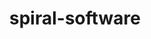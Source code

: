 ---
title: "spiral-software"
layout: cache
categories: [package, develop]
meta: {"compilers": ["gcc@11.4.0"], "num_specs": 28, "num_specs_by_stack": {"e4s-neoverse-v2": 14, "e4s-rocm-external": 13, "root": 28}, "oss": ["ubuntu22.04"], "platforms": ["linux"], "stacks": ["e4s-neoverse-v2", "e4s-rocm-external", "root"], "targets": ["neoverse_v2", "x86_64_v3"], "versions": ["8.5.1"]}
spec_details: [{"compiler": "gcc@11.4.0", "hash": "4fe3egrkn4hkd4i5o7exqf76ocsqthv5", "os": "ubuntu22.04", "platform": "linux", "size": "-", "stacks": ["e4s-rocm-external", "root"], "target": "x86_64_v3", "variants": ["build_system=cmake", "build_type=Release", "+fftx", "generator=make", "~hcol", "~ipo", "+jit", "+mpi", "+simt"], "versions": ["8.5.1"]}, {"compiler": "gcc@11.4.0", "hash": "67d3ugzucl2cdqrdnfkrvmtolfcpkbla", "os": "ubuntu22.04", "platform": "linux", "size": "-", "stacks": ["e4s-neoverse-v2", "root"], "target": "neoverse_v2", "variants": ["build_system=cmake", "build_type=Release", "+fftx", "generator=make", "~hcol", "~ipo", "+jit", "+mpi", "+simt"], "versions": ["8.5.1"]}, {"compiler": "gcc@11.4.0", "hash": "6zsr5q3cy4u7wo5evanxiiytbmr5znem", "os": "ubuntu22.04", "platform": "linux", "size": "-", "stacks": ["e4s-neoverse-v2", "root"], "target": "neoverse_v2", "variants": ["build_system=cmake", "build_type=Release", "+fftx", "generator=make", "~hcol", "~ipo", "+jit", "+mpi", "+simt"], "versions": ["8.5.1"]}, {"compiler": "gcc@11.4.0", "hash": "7ojoqy2lawmexdyarjvm4bqi5hullop3", "os": "ubuntu22.04", "platform": "linux", "size": "-", "stacks": ["e4s-rocm-external", "root"], "target": "x86_64_v3", "variants": ["build_system=cmake", "build_type=Release", "+fftx", "generator=make", "~hcol", "~ipo", "+jit", "+mpi", "+simt"], "versions": ["8.5.1"]}, {"compiler": "gcc@11.4.0", "hash": "afhfyzj6ymql44vctmkqsh4nf3wxwt5e", "os": "ubuntu22.04", "platform": "linux", "size": "-", "stacks": ["e4s-neoverse-v2", "root"], "target": "neoverse_v2", "variants": ["build_system=cmake", "build_type=Release", "+fftx", "generator=make", "~hcol", "~ipo", "+jit", "+mpi", "+simt"], "versions": ["8.5.1"]}, {"compiler": "gcc@11.4.0", "hash": "cejopqbnroesyfeuf5sb54rot47ltghr", "os": "ubuntu22.04", "platform": "linux", "size": "-", "stacks": ["e4s-rocm-external", "root"], "target": "x86_64_v3", "variants": ["build_system=cmake", "build_type=Release", "+fftx", "generator=make", "~hcol", "~ipo", "+jit", "+mpi", "+simt"], "versions": ["8.5.1"]}, {"compiler": "gcc@11.4.0", "hash": "dmi4agty3sde3j7r2s7lsut3bezu674n", "os": "ubuntu22.04", "platform": "linux", "size": "-", "stacks": ["e4s-neoverse-v2", "root"], "target": "neoverse_v2", "variants": ["build_system=cmake", "build_type=Release", "+fftx", "generator=make", "~hcol", "~ipo", "+jit", "+mpi", "+simt"], "versions": ["8.5.1"]}, {"compiler": "gcc@11.4.0", "hash": "e4gyx5hduimb7qxa2t63f6v6ouqumyms", "os": "ubuntu22.04", "platform": "linux", "size": "-", "stacks": ["e4s-neoverse-v2", "root"], "target": "neoverse_v2", "variants": ["build_system=cmake", "build_type=Release", "+fftx", "generator=make", "~hcol", "~ipo", "+jit", "+mpi", "+simt"], "versions": ["8.5.1"]}, {"compiler": "gcc@11.4.0", "hash": "gnmc3lur2golz2ddh23bh42kidjwau67", "os": "ubuntu22.04", "platform": "linux", "size": "-", "stacks": ["e4s-rocm-external", "root"], "target": "x86_64_v3", "variants": ["build_system=cmake", "build_type=Release", "+fftx", "generator=make", "~hcol", "~ipo", "+jit", "+mpi", "+simt"], "versions": ["8.5.1"]}, {"compiler": "gcc@11.4.0", "hash": "idshplm4kmnhmqajxii5tssabifh765x", "os": "ubuntu22.04", "platform": "linux", "size": "-", "stacks": ["e4s-rocm-external", "root"], "target": "x86_64_v3", "variants": ["build_system=cmake", "build_type=Release", "+fftx", "generator=make", "~hcol", "~ipo", "+jit", "+mpi", "+simt"], "versions": ["8.5.1"]}, {"compiler": "gcc@11.4.0", "hash": "ipdinlwjvbulurqtf5udia663e5sqhoi", "os": "ubuntu22.04", "platform": "linux", "size": "-", "stacks": ["e4s-rocm-external", "root"], "target": "x86_64_v3", "variants": ["build_system=cmake", "build_type=Release", "+fftx", "generator=make", "~hcol", "~ipo", "+jit", "+mpi", "+simt"], "versions": ["8.5.1"]}, {"compiler": "gcc@11.4.0", "hash": "iurese7vvdnzysqzvv5ar5ectofu4bju", "os": "ubuntu22.04", "platform": "linux", "size": "-", "stacks": ["e4s-rocm-external", "root"], "target": "x86_64_v3", "variants": ["build_system=cmake", "build_type=Release", "+fftx", "generator=make", "~hcol", "~ipo", "+jit", "+mpi", "+simt"], "versions": ["8.5.1"]}, {"compiler": "gcc@11.4.0", "hash": "j3465w3snw27lcsva5gspwkzmwpsui7a", "os": "ubuntu22.04", "platform": "linux", "size": "-", "stacks": ["e4s-neoverse-v2", "root"], "target": "neoverse_v2", "variants": ["build_system=cmake", "build_type=Release", "+fftx", "generator=make", "~hcol", "~ipo", "+jit", "+mpi", "+simt"], "versions": ["8.5.1"]}, {"compiler": "gcc@11.4.0", "hash": "jgtvwqrwvt53uyvj4ilac6gg3u5wkkzt", "os": "ubuntu22.04", "platform": "linux", "size": "-", "stacks": ["e4s-rocm-external", "root"], "target": "x86_64_v3", "variants": ["build_system=cmake", "build_type=Release", "+fftx", "generator=make", "~hcol", "~ipo", "+jit", "+mpi", "+simt"], "versions": ["8.5.1"]}, {"compiler": "gcc@11.4.0", "hash": "k3t6loshwztel25furnrn3xmxsj6xwpb", "os": "ubuntu22.04", "platform": "linux", "size": "-", "stacks": ["e4s-rocm-external", "root"], "target": "x86_64_v3", "variants": ["build_system=cmake", "build_type=Release", "+fftx", "generator=make", "~hcol", "~ipo", "+jit", "+mpi", "+simt"], "versions": ["8.5.1"]}, {"compiler": "gcc@11.4.0", "hash": "m65lxbi5jnaleei7gkspu5trspiotp35", "os": "ubuntu22.04", "platform": "linux", "size": "-", "stacks": ["e4s-neoverse-v2", "root"], "target": "neoverse_v2", "variants": ["build_system=cmake", "build_type=Release", "+fftx", "generator=make", "~hcol", "~ipo", "+jit", "+mpi", "+simt"], "versions": ["8.5.1"]}, {"compiler": "gcc@11.4.0", "hash": "nwkbw32uo55mqxzkgb5szuso644su6du", "os": "ubuntu22.04", "platform": "linux", "size": "-", "stacks": ["e4s-neoverse-v2", "root"], "target": "neoverse_v2", "variants": ["build_system=cmake", "build_type=Release", "+fftx", "generator=make", "~hcol", "~ipo", "+jit", "+mpi", "+simt"], "versions": ["8.5.1"]}, {"compiler": "gcc@11.4.0", "hash": "omtnrigbpexo6k5vtkgolc2jopferbbw", "os": "ubuntu22.04", "platform": "linux", "size": "-", "stacks": ["e4s-neoverse-v2", "root"], "target": "neoverse_v2", "variants": ["build_system=cmake", "build_type=Release", "+fftx", "generator=make", "~hcol", "~ipo", "+jit", "+mpi", "+simt"], "versions": ["8.5.1"]}, {"compiler": "gcc@11.4.0", "hash": "q5mktgcur4z4wf53altib4qzhxntpzhr", "os": "ubuntu22.04", "platform": "linux", "size": "-", "stacks": ["e4s-rocm-external", "root"], "target": "x86_64_v3", "variants": ["build_system=cmake", "build_type=Release", "+fftx", "generator=make", "~hcol", "~ipo", "+jit", "+mpi", "+simt"], "versions": ["8.5.1"]}, {"compiler": "gcc@11.4.0", "hash": "qi3e4x2uxqzinkujbcfjocmd235yg5rd", "os": "ubuntu22.04", "platform": "linux", "size": "-", "stacks": ["e4s-neoverse-v2", "root"], "target": "neoverse_v2", "variants": ["build_system=cmake", "build_type=Release", "+fftx", "generator=make", "~hcol", "~ipo", "+jit", "+mpi", "+simt"], "versions": ["8.5.1"]}, {"compiler": "gcc@11.4.0", "hash": "r2ma25rpbefk6zgfkflltefhzhem3wy2", "os": "ubuntu22.04", "platform": "linux", "size": "-", "stacks": ["e4s-neoverse-v2", "root"], "target": "neoverse_v2", "variants": ["build_system=cmake", "build_type=Release", "+fftx", "generator=make", "~hcol", "~ipo", "+jit", "+mpi", "+simt"], "versions": ["8.5.1"]}, {"compiler": "gcc@11.4.0", "hash": "tlirdggcj7mnpeur5erejgswh34lk3e7", "os": "ubuntu22.04", "platform": "linux", "size": "-", "stacks": ["e4s-rocm-external", "root"], "target": "x86_64_v3", "variants": ["build_system=cmake", "build_type=Release", "+fftx", "generator=make", "~hcol", "~ipo", "+jit", "+mpi", "+simt"], "versions": ["8.5.1"]}, {"compiler": "gcc@11.4.0", "hash": "uojiwuwm2rrkig6jm4ffpegietzw2nhv", "os": "ubuntu22.04", "platform": "linux", "size": "-", "stacks": ["e4s-neoverse-v2", "root"], "target": "neoverse_v2", "variants": ["build_system=cmake", "build_type=Release", "+fftx", "generator=make", "~hcol", "~ipo", "+jit", "+mpi", "+simt"], "versions": ["8.5.1"]}, {"compiler": "gcc@11.4.0", "hash": "wcwn54l7rbvjsirntu33xbcd2tuniynn", "os": "ubuntu22.04", "platform": "linux", "size": "-", "stacks": ["e4s-rocm-external", "root"], "target": "x86_64_v3", "variants": ["build_system=cmake", "build_type=Release", "+fftx", "generator=make", "~hcol", "~ipo", "+jit", "+mpi", "+simt"], "versions": ["8.5.1"]}, {"compiler": "gcc@11.4.0", "hash": "x6u7z7qkcdyqp7lkvcnm7jaqgszjmboo", "os": "ubuntu22.04", "platform": "linux", "size": "-", "stacks": ["e4s-neoverse-v2", "root"], "target": "neoverse_v2", "variants": ["build_system=cmake", "build_type=Release", "+fftx", "generator=make", "~hcol", "~ipo", "+jit", "+mpi", "+simt"], "versions": ["8.5.1"]}, {"compiler": "gcc@11.4.0", "hash": "yuvxehmag5nvjxbmuro7sq4rss4lmi4e", "os": "ubuntu22.04", "platform": "linux", "size": "-", "stacks": ["e4s-rocm-external", "root"], "target": "x86_64_v3", "variants": ["build_system=cmake", "build_type=Release", "+fftx", "generator=make", "~hcol", "~ipo", "+jit", "+mpi", "+simt"], "versions": ["8.5.1"]}, {"compiler": "gcc@11.4.0", "hash": "z5ucuzucyltkcez6wsgjbhy27jojjhxe", "os": "ubuntu22.04", "platform": "linux", "size": "-", "stacks": ["e4s-neoverse-v2", "root"], "target": "neoverse_v2", "variants": ["build_system=cmake", "build_type=Release", "+fftx", "generator=make", "~hcol", "~ipo", "+jit", "+mpi", "+simt"], "versions": ["8.5.1"]}, {"compiler": "gcc@11.4.0", "hash": "z7s2uchhyfzei3vpzhoc56afryg7ftpa", "os": "ubuntu22.04", "platform": "linux", "size": "-", "stacks": ["root"], "target": "x86_64_v3", "variants": ["build_system=cmake", "build_type=Release", "+fftx", "generator=make", "~hcol", "~ipo", "+jit", "+mpi", "+simt"], "versions": ["8.5.1"]}]
---